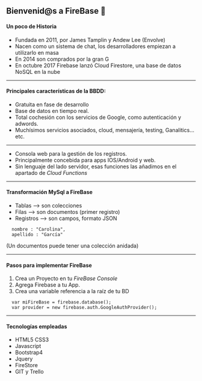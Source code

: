 ## Bienvenid@s a FireBase :wave:

#### Un poco de Historia
* Fundada en 2011, por James Tamplin y Andew Lee (Envolve)
* Nacen como un sistema de chat, los desarrolladores empiezan a utilizarlo en masa
* En 2014 son comprados por la gran G
* En octubre 2017 Firebase lanzó Cloud Firestore, una base de datos NoSQL en la nube

---

#### Principales características de la BBDD:
* Gratuita en fase de desarrollo
* Base de datos en tiempo real.
* Total cochesión con los servicios de Google, como autenticación y adwords.
* Muchísimos servicios asociados, cloud, mensajería, testing, Ganalitics... etc.
---
* Consola web para la gestión de los registros.
* Principalmente concebida para apps IOS/Android y web.
* Sin lenguaje del lado servidor, esas funciones las añadimos en el apartado de *Cloud Functions*

---
#### Transformación MySql a FireBase
* Tablas --> son colecciones
* Filas --> son documentos (primer registro)
* Registros --> son campos, formato JSON
````
  nombre : "Carolina",
  apellido : "García"
````
(Un documentos puede tener una colección anidada)

---

#### Pasos para implementar FireBase

1. Crea un Proyecto en tu *FireBase Console*
2. Agrega Firebase a tu App.
3. Crea una variable referencia a la raíz de tu BD
````
  var miFireBase = firebase.database();
  var provider = new firebase.auth.GoogleAuthProvider();
````
---

#### Tecnologías empleadas

* HTML5  CSS3
* Javascript
* Bootstrap4
* Jquery
* FireStore
* GIT y Trello






